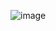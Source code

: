 ![image](https://github.com/jacko-development/Shop-UI-Fivem/assets/157727900/3af643b5-1bd5-49bc-9ade-003841c3fc09)
